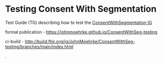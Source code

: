 # Testing Consent With Segmentation

Test Guide (TG) describing how to test the [ConsentWithSegmentation IG](http://johnmoehrke.github.io/ConsentWithSegmentation)

formal publication - https://johnmoehrke.github.io/ConsentWithSeg-testing

ci-build - http://build.fhir.org/ig/JohnMoehrke/ConsentWithSeg-testing/branches/main/index.html

.
